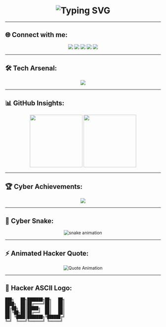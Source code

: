 <!-- Cyber Security Animated Professional Profile -->

<!-- Typing Animation -->
<h1 align="center">
  <img src="https://readme-typing-svg.herokuapp.com?font=Fira+Code&size=32&duration=3000&pause=1000&color=00FF99&center=true&vCenter=true&width=600&lines=🔒+Cyber+Security+Specialist;🛡️+Ethical+Hacker;⚡+Software+Engineer;🚀+Open+Source+Contributor" alt="Typing SVG" />
</h1>

---

## 🌐 Connect with me:
<p align="center">
  <a href="https://linkedin.com/in/yourid"><img src="https://img.shields.io/badge/-LinkedIn-0A66C2?style=for-the-badge&logo=linkedin&logoColor=white" /></a>
  <a href="https://github.com/yourusername"><img src="https://img.shields.io/badge/-GitHub-121011?style=for-the-badge&logo=github&logoColor=white" /></a>
  <a href="https://youtube.com/@yourid"><img src="https://img.shields.io/badge/-YouTube-FF0000?style=for-the-badge&logo=youtube&logoColor=white" /></a>
  <a href="mailto:yourmail@gmail.com"><img src="https://img.shields.io/badge/-Gmail-D14836?style=for-the-badge&logo=gmail&logoColor=white" /></a>
  <a href="https://t.me/yourid"><img src="https://img.shields.io/badge/-Telegram-26A5E4?style=for-the-badge&logo=telegram&logoColor=white" /></a>
</p>

---

## 🛠️ Tech Arsenal:
<p align="center">
  <img src="https://skillicons.dev/icons?i=python,java,cpp,js,react,nodejs,mongodb,mysql,git,linux,vscode,docker,aws,cloudflare,html,css&perline=8" />
</p>

---

## 📊 GitHub Insights:
<p align="center">
  <img src="https://github-readme-stats.vercel.app/api?username=YourUsername&show_icons=true&theme=radical&hide_border=true&bg_color=0D1117&title_color=00ff99&icon_color=00ff99" height="170" />
  <img src="https://github-readme-streak-stats.herokuapp.com/?user=YourUsername&theme=radical&hide_border=true&background=0D1117&ring=00FF99&fire=00FF99&currStreakLabel=00FF99" height="170" />
</p>

---

## 🏆 Cyber Achievements:
<p align="center">
  <img src="https://github-profile-trophy.vercel.app/?username=YourUsername&theme=matrix&no-frame=true&margin-w=15&margin-h=15" />
</p>

---

## 🐍 Cyber Snake:
<p align="center">
  <img src="https://github.com/YourUsername/YourUsername/blob/output/github-contribution-grid-snake-dark.svg" alt="snake animation" />
</p>

---

## ⚡ Animated Hacker Quote:
<p align="center">
  <img src="https://readme-typing-svg.herokuapp.com?font=Courier+Prime&duration=4000&pause=1000&color=FF0000&center=true&vCenter=true&width=800&lines=“Hack+the+system+before+it+hacks+you...”" alt="Quote Animation" />
</p>

---

## 👾 Hacker ASCII Logo:
```text
███╗   ██╗███████╗██╗   ██╗
████╗  ██║██╔════╝██║   ██║
██╔██╗ ██║█████╗  ██║   ██║
██║╚██╗██║██╔══╝  ██║   ██║
██║ ╚████║███████╗╚██████╔╝
╚═╝  ╚═══╝╚══════╝ ╚═════╝
